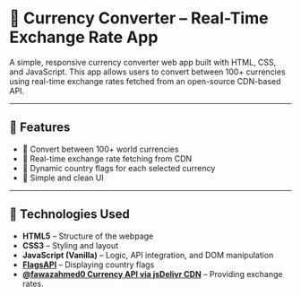 # 💱 Currency Converter – Real-Time Exchange Rate App

A simple, responsive currency converter web app built with HTML, CSS, and JavaScript. This app allows users to convert between 100+ currencies using real-time exchange rates fetched from an open-source CDN-based API.

---

## 🌟 Features

- 🔁 Convert between 100+ world currencies
- 🧠 Real-time exchange rate fetching from CDN
- 🚩 Dynamic country flags for each selected currency
- 🎨 Simple and clean UI

---

## 🚀 Technologies Used

- **HTML5** – Structure of the webpage  
- **CSS3** – Styling and layout  
- **JavaScript (Vanilla)** – Logic, API integration, and DOM manipulation  
- **[FlagsAPI](https://flagsapi.com)** – Displaying country flags  
- **[@fawazahmed0 Currency API via jsDelivr CDN](https://github.com/fawazahmed0/currency-api)** – Providing exchange rates.

